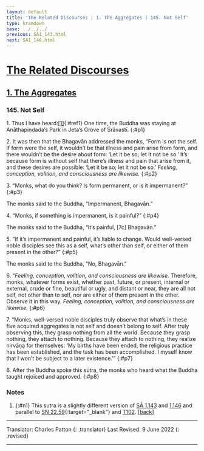 ```yaml
---
layout: default
title: 'The Related Discourses | 1. The Aggregates | 145. Not Self'
type: kramdown
base: ../../../
previous: SA1_143.html
next: SA1_146.html
---
```


# [The Related Discourses](../index.html)
## [1. The Aggregates](index.html)
### 145. Not Self

1\. Thus I have heard:[\[1\]](#n1){:#ref1} One time, the Buddha was staying at Anāthapiṇḍada’s Park in Jeta’s Grove of Śrāvastī.
{:#p1}

2\. It was then that the Bhagavān addressed the monks, “Form is not the self. If form were the self, it wouldn’t be that illness and pain arise from form, and there wouldn’t be the desire about form: ‘Let it be so; let it not be so.’ It’s because form is without self that there’s illness and pain that arise from it, and these desires are possible: ‘Let it be so; let it not be so.’ *Feeling, conception, volition, and consciousness are likewise.*
{:#p2}

3\. “Monks, what do you think? Is form permanent, or is it impermanent?”
{:#p3}

The monks said to the Buddha, “Impermanent, Bhagavān.”

4\. “Monks, if something is impermanent, is it painful?”
{:#p4}

The monks said to the Buddha, “It’s painful, [7c] Bhagavān.”

5\. “If it’s impermanent and painful, it’s liable to change. Would well-versed noble disciples see this as a self, what’s other than self, or either of them present in the other?”
{:#p5}

The monks said to the Buddha, “No, Bhagavān.”

6\. “*Feeling, conception, volition, and consciousness are likewise.* Therefore, monks, whatever forms exist, whether past, future, or present, internal or external, crude or fine, beautiful or ugly, and distant or near, they are all not self, not other than to self, nor are either of them present in the other. Observe it in this way. *Feeling, conception, volition, and consciousness are likewise.*
{:#p6}

7\. “Monks, well-versed noble disciples truly observe that what’s in these five acquired aggregates is not self and doesn’t belong to self. After truly observing this, they grasp nothing from all the world. Because they grasp nothing, they attach to nothing. Because they attach to nothing, they realize nirvāṇa for themselves: ‘My births have been ended, the religious practice has been established, and the task has been accomplished. I myself know that I won’t be subject to a later existence.’”
{:#p7}

8\. After the Buddha spoke this sūtra, the monks who heard what the Buddha taught rejoiced and approved.
{:#p8}

### Notes

1. {:#n1} This sutra is a slightly different version of [SĀ 1.143](SA1_143.html) and [1.146](SA1_146.html) and parallel to [SN 22.59](https://suttacentral.net/sn22.59){:target="_blank"} and [T102](../alternates/T102.html). [\[back\]](#ref1)

---

Translator: Charles Patton
{: .translator}
Last Revised: 9 June 2022
{: .revised}

---
